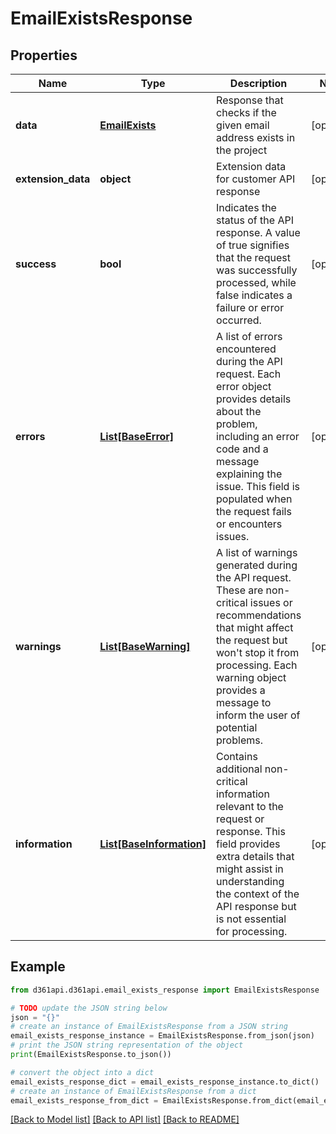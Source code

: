 # EmailExistsResponse


## Properties

Name | Type | Description | Notes
------------ | ------------- | ------------- | -------------
**data** | [**EmailExists**](EmailExists.md) | Response that checks if the given email address exists in the project | [optional] 
**extension_data** | **object** | Extension data for customer API response | [optional] 
**success** | **bool** | Indicates the status of the API response. A value of true signifies that the request was successfully processed, while false indicates a failure or error occurred. | [optional] 
**errors** | [**List[BaseError]**](BaseError.md) | A list of errors encountered during the API request. Each error object provides details about the problem, including an error code and a message explaining the issue. This field is populated when the request fails or encounters issues. | [optional] 
**warnings** | [**List[BaseWarning]**](BaseWarning.md) | A list of warnings generated during the API request. These are non-critical issues or recommendations that might affect the request but won&#39;t stop it from processing. Each warning object provides a message to inform the user of potential problems. | [optional] 
**information** | [**List[BaseInformation]**](BaseInformation.md) | Contains additional non-critical information relevant to the request or response. This field provides extra details that might assist in understanding the context of the API response but is not essential for processing. | [optional] 

## Example

```python
from d361api.d361api.email_exists_response import EmailExistsResponse

# TODO update the JSON string below
json = "{}"
# create an instance of EmailExistsResponse from a JSON string
email_exists_response_instance = EmailExistsResponse.from_json(json)
# print the JSON string representation of the object
print(EmailExistsResponse.to_json())

# convert the object into a dict
email_exists_response_dict = email_exists_response_instance.to_dict()
# create an instance of EmailExistsResponse from a dict
email_exists_response_from_dict = EmailExistsResponse.from_dict(email_exists_response_dict)
```
[[Back to Model list]](../README.md#documentation-for-models) [[Back to API list]](../README.md#documentation-for-api-endpoints) [[Back to README]](../README.md)


